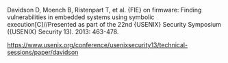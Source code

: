 Davidson D, Moench B, Ristenpart T, et al. {FIE} on firmware: Finding vulnerabilities in embedded systems using symbolic execution[C]//Presented as part of the 22nd {USENIX} Security Symposium ({USENIX} Security 13). 2013: 463-478.

https://www.usenix.org/conference/usenixsecurity13/technical-sessions/paper/davidson
